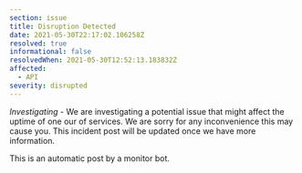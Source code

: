 ```yaml
---
section: issue
title: Disruption Detected
date: 2021-05-30T22:17:02.106258Z
resolved: true
informational: false
resolvedWhen: 2021-05-30T12:52:13.183832Z
affected:
  - API
severity: disrupted
---
```

*Investigating* - We are investigating a potential issue that might affect the uptime of one our of services. We are sorry for any inconvenience this may cause you. This incident post will be updated once we have more information.

This is an automatic post by a monitor bot.
        